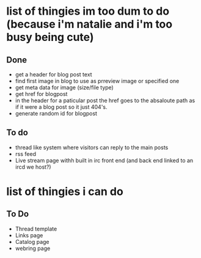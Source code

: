 # list of thingies im too dum to do (because i'm natalie and i'm too busy being cute)

## Done

- get a header for blog post text
- find first image in blog to use as prreview image or specified one
- get meta data for image (size/file type)
- get href for blogpost
- in the header for a paticular post the href goes to the absaloute path as if it were a
  blog post so it just 404's.
- generate random id for blogpost

## To do

- thread like system where visitors can reply to the main posts
- rss feed
- Live stream page withh built in irc front end (and back end linked to an ircd we host?)

# list of thingies i can do

## To Do

- Thread template
- Links page
- Catalog page
- webring page
